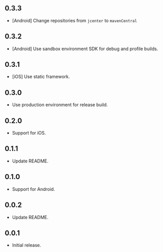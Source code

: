 ## 0.3.3

- [Android] Change repositories from `jcenter` to `mavenCentral`

## 0.3.2

- [Android] Use sandbox environment SDK for debug and profile builds.

## 0.3.1

- [iOS] Use static framework.

## 0.3.0

- Use production environment for release build.

## 0.2.0

- Support for iOS.

## 0.1.1

- Update README.

## 0.1.0

- Support for Android.

## 0.0.2

- Update README.

## 0.0.1

- Initial release.
